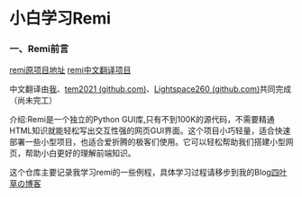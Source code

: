 # 小白学习Remi

### 一、Remi前言

[remi原项目地址](https://github.com/dddomodossola/remi)     [remi中文翻译项目](https://github.com/dddomodossola/remi)

中文翻译由[我](https://github.com/wzcwzc05)、[tem2021 (github.com)](https://github.com/tem2021)、[Lightspace260 (github.com)](https://github.com/Lightspace260)共同完成（尚未完工）



介绍:Remi是一个独立的Python GUI库,只有不到100K的源代码，不需要精通HTML知识就能轻松写出交互性强的网页GUI界面。这个项目小巧轻量，适合快速部署一些小型项目，也适合爱折腾的极客们使用。它可以轻松帮助我们搭建小型网页，帮助小白更好的理解前端知识。

这个仓库主要记录我学习remi的一些例程，具体学习过程请移步到我的Blog[四叶草の博客](http://www.wzcwzc.cool/)





